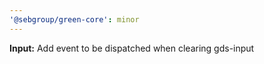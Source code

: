 ```yaml
---
'@sebgroup/green-core': minor
---
```


**Input:** Add event to be dispatched when clearing gds-input
